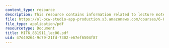```yaml
---
content_type: resource
description: This resource contains information related to lecture notes.
file: https://ol-ocw-studio-app-production.s3.amazonaws.com/courses/6-831-user-interface-design-and-implementation-spring-2011/47d492649c7921fd7302e67ef6504f87_MIT6_831S11_lec06.pdf
file_type: application/pdf
resourcetype: Document
title: MIT6_831S11_lec06.pdf
uid: 47d49264-9c79-21fd-7302-e67ef6504f87
---
```

